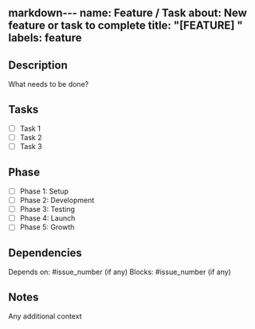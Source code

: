 markdown---
name: Feature / Task
about: New feature or task to complete
title: "[FEATURE] "
labels: feature
---

## Description
What needs to be done?

## Tasks
- [ ] Task 1
- [ ] Task 2
- [ ] Task 3

## Phase
- [ ] Phase 1: Setup
- [ ] Phase 2: Development
- [ ] Phase 3: Testing
- [ ] Phase 4: Launch
- [ ] Phase 5: Growth

## Dependencies
Depends on: #issue_number (if any)
Blocks: #issue_number (if any)

## Notes
Any additional context
